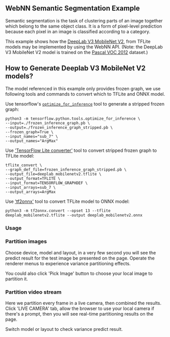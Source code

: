 ## WebNN Semantic Segmentation Example

Semantic segmentation is the task of clustering parts of an image together which belong to the same object class. It is a form of pixel-level prediction because each pixel in an image is classified according to a category.

This example shows how the [DeepLab V3 MobileNet V2](http://download.tensorflow.org/models/deeplabv3_mnv2_pascal_trainval_2018_01_29.tar.gz), from TFLite models may be implemented by using the WebNN API. (Note: the DeepLab V3 MobileNet V2 model is trained on the [Pascal VOC 2012](http://host.robots.ox.ac.uk/pascal/VOC/voc2012/index.html) dataset.)

## How to Generate Deeplab V3 MobileNet V2 models?

The model referenced in this example only provides frozen graph, we use following tools and commands to convert which to TFLite and ONNX model.

Use tensorflow's [`optimize_for_inference`](https://github.com/tensorflow/tensorflow/blob/master/tensorflow/python/tools/optimize_for_inference.py) tool to generate a stripped frozen graph:

```
python3 -m tensorflow.python.tools.optimize_for_inference \
--input=./frozen_inference_graph.pb \
--output=./frozen_inference_graph_stripped.pb \
--frozen_graph=True \
--input_names="sub_7" \
--output_names="ArgMax"
```

Use ['TensorFlow Lite converter'](https://www.tensorflow.org/lite/convert) tool to convert stripped frozen graph to TFLite model:

```
tflite_convert \
--graph_def_file=frozen_inference_graph_stripped.pb \
--output_file=deeplab_mobilenetv2.tflite \
--output_format=TFLITE \
--input_format=TENSORFLOW_GRAPHDEF \
--input_arrays=sub_7 \
--output_arrays=ArgMax
```

Use ['tf2onnx'](https://github.com/onnx/tensorflow-onnx) tool to convert TFLite model to ONNX model:

```
python3 -m tf2onnx.convert --opset 13 --tflite deeplab_mobilenetv2.tflite --output deeplab_mobilenetv2.onnx
```

### Usage

### Partition images

Choose device, model and layout, in a very few second you will see the predict result for the test image be presented on the page. Operate the renderer menus to experience variance partitioning effects.

You could also click 'Pick Image' button to choose your local image to partition it.

### Partition video stream

Here we partition every frame in a live camera, then combined the results. Click 'LIVE CAMERA' tab, allow the browser to use your local camera if there's a prompt, then you will see real-time partitioning results on the page.

Switch model or layout to check variance predict result.